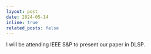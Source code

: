 ```yaml
---
layout: post
date: 2024-05-14 
inline: true
related_posts: false
---
```


I will be attending IEEE S&P to present our paper in DLSP.
